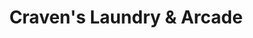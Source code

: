 ---
title: "Craven's Laundry & Arcade"
url: /springfield/cravens-laundry-und-arcade/
shop: Wäscherei
---